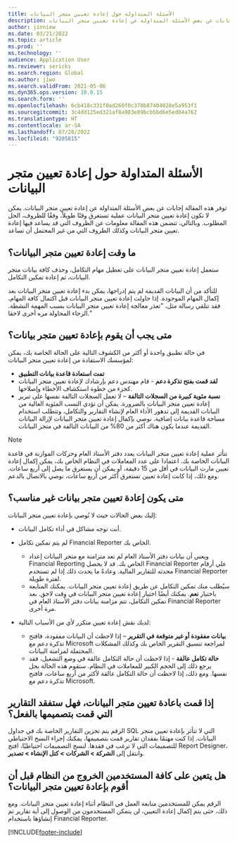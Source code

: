 ```yaml
---
title: الأسئلة المتداولة حول إعادة تعيين متجر البيانات
description: توفر هذه المقالة إجابات عن بعض الأسئلة المتداولة عن إعادة تعيين متجر البيانات.
author: jinniew
ms.date: 03/21/2022
ms.topic: article
ms.prod: ''
ms.technology: ''
audience: Application User
ms.reviewer: sericks
ms.search.region: Global
ms.author: jiwo
ms.search.validFrom: 2021-05-06
ms.dyn365.ops.version: 10.0.15
ms.search.form: ''
ms.openlocfilehash: 6cb418c331f0ad260f0c370b87404028e5a953f1
ms.sourcegitcommit: 3c4dd125ed321af8a983e89bcb5bd6e5ed04a762
ms.translationtype: HT
ms.contentlocale: ar-SA
ms.lasthandoff: 07/28/2022
ms.locfileid: "9205815"
---
```

# <a name="data-mart-resets-faq"></a>الأسئلة المتداولة حول إعادة تعيين متجر البيانات

توفر هذه المقالة إجابات عن بعض الأسئلة المتداولة عن إعادة تعيين متجر البيانات. يمكن لا تكون إعادة تعيين متجر البيانات عملية تستغرق وقتًا طويلاً، وفقًا للظروف، الحل المطلوب. وبالتالي، تتضمن هذه المقالة معلومات عن الظروف التي قد يساعد فيها إعادة تعيين متجر البيانات وكذلك الظروف التي من غير المحتمل أن تساعد.

## <a name="what-is-a-data-mart-reset"></a>ما وقت إعادة تعيين متجر البيانات؟

ستعمل إعادة تعيين متجر البيانات على تعطيل مهام التكامل، وحذف كافة بيانات متجر البيانات، ثم إعادة تمكين التكامل.

للتأكد من أن البيانات القديمة لم يتم إدراجها، يمكن بدء إعادة تعيين متجر البيانات بعد إكمال المهام الموجودة. إذا حاولت إعادة تعيين متجر البيانات قبل اكتمال كافة المهام، فقد تتلقي رسالة مثل، "تعذر معالجة إعادة تعيين متجر البيانات بسبب المهمة النشطة. الرجاء المحاولة مره أخرى لاحقا."

## <a name="when-do-i-have-to-do-a-data-mart-reset"></a>متى يجب أن يقوم بإعادة تعيين متجر بيانات؟

في حالة تطبيق واحدة أو أكثر من الكشوف التالية على الحالة الخاصة بك، يمكن لمؤسسك الاستفادة من إعادة تعيين متجر البيانات:

- **تمت استعادة قاعدة بيانات التطبيق**
- **لقد قمت بفتح تذكرة دعم** - قام مهندس دعم بإرشادك لإعادة تعيين متجر البيانات كجزء من خطوة استكشاف الأخطاء وإصلاحها.
- **نسبة مئوية كبيرة من السجلات التالفة** – لا تعمل السجلات التالفة نفسها على تبرير إعادة تعيين متجر البيانات بالضرورة. يمكن أن تؤدي النسب المئوية العالية من البيانات القديمة إلى تدهور الأداء العام لإنشاء التقارير والتكامل، وتتطلب استخدام مساحة قاعدة بيانات إضافية. نوصي بإكمال إعادة تعيين متجر البيانات لإزالة البيانات القديمة عندما يكون هناك أكثر من 80% من البيانات التالفة في متجر البيانات.
 
> [!NOTE]
> تتأثر عملية إعادة تعيين متجر البيانات بعدد دفتر الأستاذ العام وحركات الموازنة في قاعدة البيانات الخاصة بك. اعتمادا على عدد المعاملات في النظام الخاص بك، يمكن إكمال إعادة تعيين مارت البيانات في أقل من 15 دقيقة، أو يمكن أن يستغرق ما يصل إلى أربع ساعات. ومع ذلك، إذا كانت إعادة تعيين تستغرق أكثر من أربع ساعات، نوصي بالاتصال بالدعم.
 
## <a name="when-is-a-data-mart-reset-inappropriate"></a>متى يكون إعادة تعيين متجر بيانات غير مناسب؟

إليك بعض الحالات حيث لا نُوصي بإعادة تعيين متجر البيانات:

- أنت توجه مشاكل في أداء تكامل البيانات.
- لم يتم تمكين تكامل Financial Reporter الخاص بك. 

    - ويعني أن بيانات دفتر الأستاذ العام لم تعد متزامنة مع متجر البيانات إعداد Financial Reporting الخاص بك. قد لا يحصل Financial Reporter علي أرقام محدثه للتقارير المالية. وعادةً ما يحدث ذلك إذا لم تستخدم Financial Reporter لفترة طويلة.
    - سيُطلب منك تمكين التكامل عن طريق إعادة تعيين متجر البيانات. يمكنك المتابعة باختيار **نعم**. يمكنك أيضًا اختيار إعادة تعيين متجر البيانات في وقت لاحق. بعد تمكين التكامل، تتم مزامنة بيانات دفتر الأستاذ العام في Financial Reporter مرة أخرى. 
- لديك نقش إعادة تعيين متكرر لأي من الأسباب التالية:

    - **بيانات مفقودة أو غير متوقعة في التقرير** – إذا لاحظت أن البيانات مفقودة، فافتح تذكرة دعم مع Microsoft لمراجعة تنسيق التقرير الخاص بك وكذلك المشكلات المحتملة لمزامنة البيانات.
    - **حالة تكامل عالقة** - إذا لاحظت أن حالة التكامل عالقة في وضع التشغيل، فقد يرجع ذلك إلى الحجم الكبير للمعاملات في النظام. ستقوم هذه الحالة بحل نفسها. ومع ذلك، إذا لاحظت أن حالة التكامل عالقة لأكثر من أربع ساعات، فافتح تذكرة دعم مع Microsoft. 
   
## <a name="if-i-reset-the-data-mart-will-i-lose-reports-that-ive-already-designed"></a>إذا قمت باعادة تعيين متجر البيانات، فهل ستفقد التقارير التي قمت بتصميمها بالفعل؟

الرقم يتم تخزين التقارير الخاصة بك في جداول SQL التي لا تتأثر بإعادة تعيين متجر البيانات. إذا كنت مهتمًا بفقدان تقارير قمت بتصميمها، يمكنك إجراء النسخ الاحتياطي للتصميمات التي لا ترغب في فقدها. لنسخ التصميمات احتياطيًا، افتح Report Designer، وانتقل إلى **الشركة \> الشركات \> كتل الإنشاء \> تصدير**.
 
## <a name="do-all-users-have-to-exit-the-system-before-i-can-reset-the-data-mart"></a>هل يتعين على كافة المستخدمين الخروج من النظام قبل أن أقوم بإعادة تعيين متجر البيانات؟

الرقم يمكن للمستخدمين متابعة العمل في النظام أثناء إعادة تعيين متجر البيانات. ومع ذلك، حتى يتم إكمال إعادة التعيين، لن يتمكن المستخدمون من الوصول إلى أية تقارير تم إنشاؤها باستخدام Financial Reporter.

[!INCLUDE[footer-include](../../../includes/footer-banner.md)]
